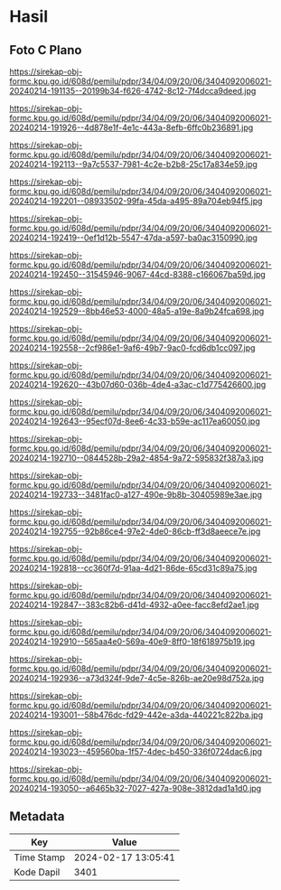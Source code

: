 # Hasil

## Foto C Plano

https://sirekap-obj-formc.kpu.go.id/608d/pemilu/pdpr/34/04/09/20/06/3404092006021-20240214-191135--20199b34-f626-4742-8c12-7f4dcca9deed.jpg

https://sirekap-obj-formc.kpu.go.id/608d/pemilu/pdpr/34/04/09/20/06/3404092006021-20240214-191926--4d878e1f-4e1c-443a-8efb-6ffc0b236891.jpg

https://sirekap-obj-formc.kpu.go.id/608d/pemilu/pdpr/34/04/09/20/06/3404092006021-20240214-192113--9a7c5537-7981-4c2e-b2b8-25c17a834e59.jpg

https://sirekap-obj-formc.kpu.go.id/608d/pemilu/pdpr/34/04/09/20/06/3404092006021-20240214-192201--08933502-99fa-45da-a495-89a704eb94f5.jpg

https://sirekap-obj-formc.kpu.go.id/608d/pemilu/pdpr/34/04/09/20/06/3404092006021-20240214-192419--0ef1d12b-5547-47da-a597-ba0ac3150990.jpg

https://sirekap-obj-formc.kpu.go.id/608d/pemilu/pdpr/34/04/09/20/06/3404092006021-20240214-192450--31545946-9067-44cd-8388-c166067ba59d.jpg

https://sirekap-obj-formc.kpu.go.id/608d/pemilu/pdpr/34/04/09/20/06/3404092006021-20240214-192529--8bb46e53-4000-48a5-a19e-8a9b24fca698.jpg

https://sirekap-obj-formc.kpu.go.id/608d/pemilu/pdpr/34/04/09/20/06/3404092006021-20240214-192558--2cf986e1-9af6-49b7-9ac0-fcd6db1cc097.jpg

https://sirekap-obj-formc.kpu.go.id/608d/pemilu/pdpr/34/04/09/20/06/3404092006021-20240214-192620--43b07d60-036b-4de4-a3ac-c1d775426600.jpg

https://sirekap-obj-formc.kpu.go.id/608d/pemilu/pdpr/34/04/09/20/06/3404092006021-20240214-192643--95ecf07d-8ee6-4c33-b59e-ac117ea60050.jpg

https://sirekap-obj-formc.kpu.go.id/608d/pemilu/pdpr/34/04/09/20/06/3404092006021-20240214-192710--0844528b-29a2-4854-9a72-595832f387a3.jpg

https://sirekap-obj-formc.kpu.go.id/608d/pemilu/pdpr/34/04/09/20/06/3404092006021-20240214-192733--3481fac0-a127-490e-9b8b-30405989e3ae.jpg

https://sirekap-obj-formc.kpu.go.id/608d/pemilu/pdpr/34/04/09/20/06/3404092006021-20240214-192755--92b86ce4-97e2-4de0-86cb-ff3d8aeece7e.jpg

https://sirekap-obj-formc.kpu.go.id/608d/pemilu/pdpr/34/04/09/20/06/3404092006021-20240214-192818--cc360f7d-91aa-4d21-86de-65cd31c89a75.jpg

https://sirekap-obj-formc.kpu.go.id/608d/pemilu/pdpr/34/04/09/20/06/3404092006021-20240214-192847--383c82b6-d41d-4932-a0ee-facc8efd2ae1.jpg

https://sirekap-obj-formc.kpu.go.id/608d/pemilu/pdpr/34/04/09/20/06/3404092006021-20240214-192910--565aa4e0-569a-40e9-8ff0-18f618975b19.jpg

https://sirekap-obj-formc.kpu.go.id/608d/pemilu/pdpr/34/04/09/20/06/3404092006021-20240214-192936--a73d324f-9de7-4c5e-826b-ae20e98d752a.jpg

https://sirekap-obj-formc.kpu.go.id/608d/pemilu/pdpr/34/04/09/20/06/3404092006021-20240214-193001--58b476dc-fd29-442e-a3da-440221c822ba.jpg

https://sirekap-obj-formc.kpu.go.id/608d/pemilu/pdpr/34/04/09/20/06/3404092006021-20240214-193023--459560ba-1f57-4dec-b450-336f0724dac6.jpg

https://sirekap-obj-formc.kpu.go.id/608d/pemilu/pdpr/34/04/09/20/06/3404092006021-20240214-193050--a6465b32-7027-427a-908e-3812dad1a1d0.jpg


## Metadata

| Key        | Value               |
| ---------- | ------------------- |
| Time Stamp | 2024-02-17 13:05:41 |
| Kode Dapil | 3401                |



